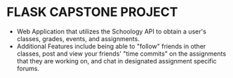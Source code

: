 # FLASK CAPSTONE PROJECT

- Web Application that utilizes the Schoology API to obtain a user's classes, grades, events, and assignments. 
- Additional Features include being able to "follow" friends in other classes, post and view your friends' "time commits" on the assignments that they are working on, and chat in designated assignment specific forums.
